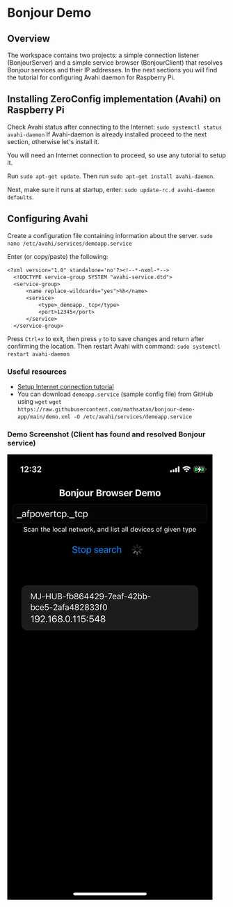 # Bonjour Demo

## Overview
The workspace contains two projects: a simple connection listener (BonjourServer) and a simple service browser (BonjourClient) that resolves Bonjour services and their IP addresses.
In the next sections you will find the tutorial for configuring Avahi daemon for Raspberry Pi.

## Installing ZeroConfig implementation (Avahi) on Raspberry Pi

Check Avahi status after connecting to the Internet:
`sudo systemctl status avahi-daemon`
If Avahi-daemon is already installed proceed to the next section, otherwise let's install it.

You will need an Internet connection to proceed, so use any tutorial to setup it.

Run `sudo apt-get update`.
Then run `sudo apt-get install avahi-daemon`.

Next, make sure it runs at startup, enter:
`sudo update-rc.d avahi-daemon defaults`.

## Configuring Avahi

Create a configuration file containing information about the server.
`sudo nano /etc/avahi/services/demoapp.service`

Enter (or copy/paste) the following:
```
<?xml version="1.0" standalone='no'?><!--*-nxml-*-->
  <!DOCTYPE service-group SYSTEM "avahi-service.dtd">
  <service-group>
      <name replace-wildcards="yes">%h</name>
      <service>
          <type>_demoapp._tcp</type>
          <port>12345</port>
      </service>
  </service-group>
```

Press `Ctrl+x` to exit, then press `y` to to save changes and return after confirming the location.
Then restart Avahi with command:
`sudo systemctl restart avahi-daemon`

### Useful resources

- [Setup Internet connection tutorial](https://raspberrytips.com/raspberry-pi-wifi-setup/)
- You can download `demoapp.service` (sample config file) from GitHub using `wget` 
`wget https://raw.githubusercontent.com/mathsatan/bonjour-demo-app/main/demo.xml -O /etc/avahi/services/demoapp.service`

### Demo Screenshot (Client has found and resolved Bonjour service)

![Demo Screenshot](screenshot1.png)
